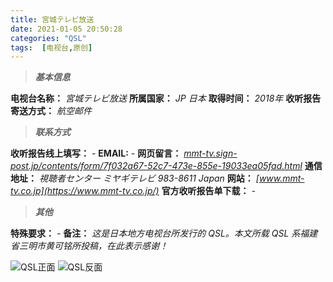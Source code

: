 ```yaml
---
title: 宮城テレビ放送
date: 2021-01-05 20:50:28
categories: "QSL"
tags:  [电视台,原创]
---
```

> ***基本信息***

**电视台名称：** *宮城テレビ放送*
**所属国家：** *JP 日本*
**取得时间：** *2018年*
**收听报告寄送方式：** *航空邮件*

<!--more-->

> ***联系方式***

**收听报告线上填写：** *-*
**EMAIL:** *-*
**网页留言：** *[mmt-tv.sign-post.jp/contents/form/7f032a67-52c7-473e-855e-19033ea05fad.html](https://mmt-tv.sign-post.jp/contents/form/7f032a67-52c7-473e-855e-19033ea05fad.html)*
**通信地址：** *視聴者センター ミヤギテレビ 983-8611 Japan*
**网站：** *[www.mmt-tv.co.jp](https://www.mmt-tv.co.jp/)*
**官方收听报告单下载：** *-*

> ***其他***

**特殊要求：** *-*
**备注：** *这是日本地方电视台所发行的 QSL。本文所载 QSL 系福建省三明市黄可铭所投稿，在此表示感谢！*

![QSL正面](https://c.ibcl.us/QSL-JOMMdtv_20210105/1.png "QSL正面")
![QSL反面](https://c.ibcl.us/QSL-JOMMdtv_20210105/2.png "QSL反面")

